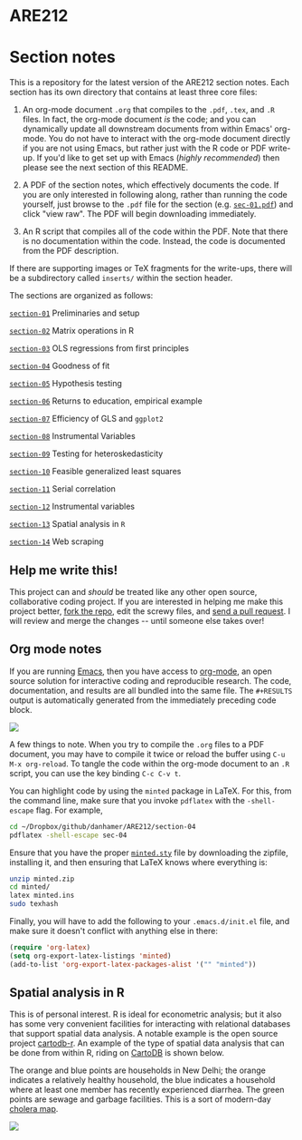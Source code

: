ARE212
======

# Section notes

This is a repository for the latest version of the ARE212 section
notes.  Each section has its own directory that contains at least
three core files:

1. An org-mode document `.org` that compiles to the `.pdf`, `.tex`,
and `.R` files.  In fact, the org-mode document _is_ the code; and you
can dynamically update all downstream documents from within Emacs'
org-mode.  You do not have to interact with the org-mode document
directly if you are not using Emacs, but rather just with the R code
or PDF write-up.  If you'd like to get set up with Emacs (_highly
recommended_) then please see the next section of this README.

2. A PDF of the section notes, which effectively documents the code.
If you are only interested in following along, rather than running the
code yourself, just browse to the `.pdf` file for the section
(e.g. [`sec-01.pdf`](https://github.com/danhammer/ARE212/blob/master/section-01/sec-01.pdf))
and click "view raw".  The PDF will begin downloading immediately.

3. An R script that compiles all of the code within the PDF.  Note
that there is no documentation within the code.  Instead, the code is
documented from the PDF description.

If there are supporting images or TeX fragments for the write-ups,
there will be a subdirectory called `inserts/` within the section
header.

The sections are organized as follows:

[`section-01`](https://github.com/danhammer/ARE212/tree/master/section-01) Preliminaries and setup

[`section-02`](https://github.com/danhammer/ARE212/tree/master/section-02) Matrix operations in R

[`section-03`](https://github.com/danhammer/ARE212/tree/master/section-03) OLS regressions from first principles

[`section-04`](https://github.com/danhammer/ARE212/tree/master/section-04) Goodness of fit

[`section-05`](https://github.com/danhammer/ARE212/tree/master/section-05) Hypothesis testing

[`section-06`](https://github.com/danhammer/ARE212/tree/master/section-06) Returns to education, empirical example

[`section-07`](https://github.com/danhammer/ARE212/tree/master/section-07) Efficiency of GLS and `ggplot2`

[`section-08`](https://github.com/danhammer/ARE212/tree/master/section-08) Instrumental Variables

[`section-09`](https://github.com/danhammer/ARE212/tree/master/section-09) Testing for heteroskedasticity

[`section-10`](https://github.com/danhammer/ARE212/tree/master/section-10) Feasible generalized least squares

[`section-11`](https://github.com/danhammer/ARE212/tree/master/section-11) Serial correlation

[`section-12`](https://github.com/danhammer/ARE212/tree/master/section-12) Instrumental variables

[`section-13`](https://github.com/danhammer/ARE212/tree/master/section-13) Spatial analysis in `R`

[`section-14`](https://github.com/danhammer/ARE212/tree/master/section-14) Web scraping

## Help me write this!  

This project can and _should_ be treated like any other open source,
collaborative coding project.  If you are interested in helping me
make this project better, [fork the
repo](https://help.github.com/articles/fork-a-repo), edit the screwy
files, and [send a pull
request](https://help.github.com/articles/using-pull-requests).  I
will review and merge the changes -- until someone else takes over!

## Org mode notes

If you are running [Emacs](http://www.gnu.org/software/emacs), then
you have access to [org-mode](http://orgmode.org), an open source
solution for interactive coding and reproducible research.  The code,
documentation, and results are all bundled into the same file.  The
`#+RESULTS` output is automatically generated from the immediately
preceding code block.

![](http://i.imgur.com/CjpeA.png)

A few things to note.  When you try to compile the `.org` files to
a PDF document, you may have to compile it twice or reload the buffer
using `C-u M-x org-reload`.  To tangle the code within the org-mode
document to an `.R` script, you can use the key binding `C-c C-v t`.

You can highlight code by using the `minted` package in LaTeX.  For
this, from the command line, make sure that you invoke `pdflatex` with
the `-shell-escape` flag.  For example,

```bash
cd ~/Dropbox/github/danhamer/ARE212/section-04
pdflatex -shell-escape sec-04
```

Ensure that you have the proper
[`minted.sty`](http://www.ctan.org/pkg/minted) file by downloading the
zipfile, installing it, and then ensuring that LaTeX knows where
everything is:

```bash
unzip minted.zip
cd minted/
latex minted.ins
sudo texhash
```

Finally, you will have to add the following to your `.emacs.d/init.el`
file, and make sure it doesn't conflict with anything else in there:

```lisp
(require 'org-latex)
(setq org-export-latex-listings 'minted)
(add-to-list 'org-export-latex-packages-alist '("" "minted"))
```

## Spatial analysis in R

This is of personal interest.  R is ideal for econometric analysis;
but it also has some very convenient facilities for interacting with
relational databases that support spatial data analysis.  A notable
example is the open source project
[cartodb-r](https://github.com/Vizzuality/cartodb-r).  An example of
the type of spatial data analysis that can be done from within R,
riding on [CartoDB](http://cartodb.com) is shown below.

The orange and blue points are households in New Delhi; the orange
indicates a relatively healthy household, the blue indicates a
household where at least one member has recently experienced diarrhea.
The green points are sewage and garbage facilities.  This is a sort of
modern-day [cholera
map](http://en.wikipedia.org/wiki/File:Snow-cholera-map-1.jpg).

[![](http://i.imgur.com/TMPBC.jpg)](https://danhammer.cartodb.com/tables/facilities_household/embed_map)
